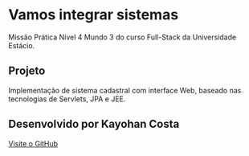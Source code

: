 <h1>Vamos integrar sistemas</h1>

Missão Prática Nível 4 Mundo 3 do curso Full-Stack da Universidade Estácio.

<h2>Projeto</h2>

Implementação de sistema cadastral com interface Web, baseado nas tecnologias de
Servlets, JPA e JEE.

<h2>Desenvolvido por Kayohan Costa</h2>

[Visite o GitHub](https://github.com/KayohanCosta)
